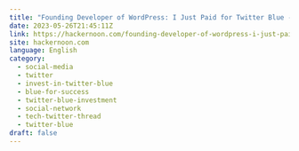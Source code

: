 ```yaml
---
title: "Founding Developer of WordPress: I Just Paid for Twitter Blue - Here's Why"
date: 2023-05-26T21:45:11Z
link: https://hackernoon.com/founding-developer-of-wordpress-i-just-paid-for-twitter-blue-heres-why?source=rss&utm_medium=RSS&utm_source=news.12bit.vn
site: hackernoon.com
language: English
category:
  - social-media
  - twitter
  - invest-in-twitter-blue
  - blue-for-success
  - twitter-blue-investment
  - social-network
  - tech-twitter-thread
  - twitter-blue
draft: false
---
```

